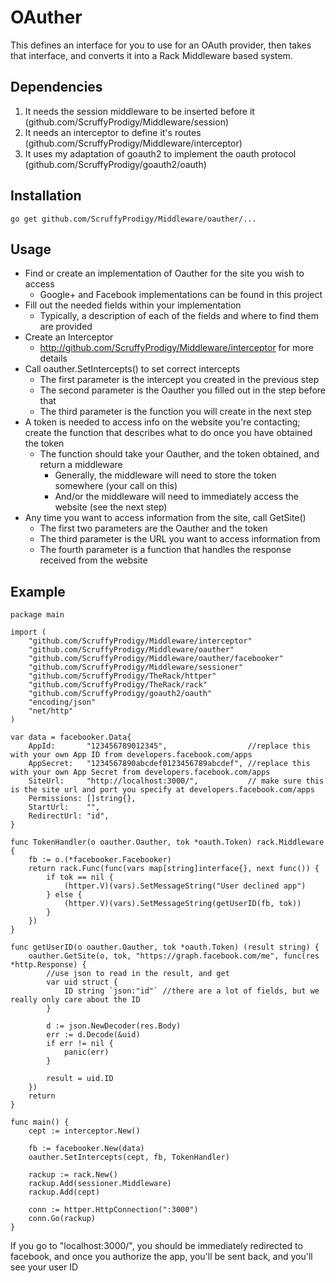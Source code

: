 # OAuther
This defines an interface for you to use for an OAuth provider, then takes that interface, and converts it into a Rack Middleware based system.  

## Dependencies
1.	It needs the session middleware to be inserted before it (github.com/ScruffyProdigy/Middleware/session)
2.	It needs an interceptor to define it's routes (github.com/ScruffyProdigy/Middleware/interceptor)
3.	It uses my adaptation of goauth2 to implement the oauth protocol (github.com/ScruffyProdigy/goauth2/oauth)

## Installation
`go get github.com/ScruffyProdigy/Middleware/oauther/...`

## Usage

* Find or create an implementation of Oauther for the site you wish to access
	* Google+ and Facebook implementations can be found in this project
* Fill out the needed fields within your implementation
	* Typically, a description of each of the fields and where to find them are provided
* Create an Interceptor
	* http://github.com/ScruffyProdigy/Middleware/interceptor for more details
* Call oauther.SetIntercepts() to set correct intercepts
	* The first parameter is the intercept you created in the previous step
	* The second parameter is the Oauther you filled out in the step before that
	* The third parameter is the function you will create in the next step
* A token is needed to access info on the website you're contacting; create the function that describes what to do once you have obtained the token
	* The function should take your Oauther, and the token obtained, and return a middleware
		* Generally, the middleware will need to store the token somewhere (your call on this)
		* And/or the middleware will need to immediately access the website (see the next step)
* Any time you want to access information from the site, call GetSite()
	* The first two parameters are the Oauther and the token
	* The third parameter is the URL you want to access information from
	* The fourth parameter is a function that handles the response received from the website

## Example

	package main

	import (
		"github.com/ScruffyProdigy/Middleware/interceptor"
		"github.com/ScruffyProdigy/Middleware/oauther"
		"github.com/ScruffyProdigy/Middleware/oauther/facebooker"
		"github.com/ScruffyProdigy/Middleware/sessioner"
		"github.com/ScruffyProdigy/TheRack/httper"
		"github.com/ScruffyProdigy/TheRack/rack"
		"github.com/ScruffyProdigy/goauth2/oauth"
		"encoding/json"
		"net/http"
	)

	var data = facebooker.Data{
		AppId:       "123456789012345",                  //replace this with your own App ID from developers.facebook.com/apps
		AppSecret:   "1234567890abcdef0123456789abcdef", //replace this with your own App Secret from developers.facebook.com/apps
		SiteUrl:     "http://localhost:3000/",           // make sure this is the site url and port you specify at developers.facebook.com/apps
		Permissions: []string{},
		StartUrl:    "",
		RedirectUrl: "id",
	}

	func TokenHandler(o oauther.Oauther, tok *oauth.Token) rack.Middleware {
		fb := o.(*facebooker.Facebooker)
		return rack.Func(func(vars map[string]interface{}, next func()) {
			if tok == nil {
				(httper.V)(vars).SetMessageString("User declined app")
			} else {
				(httper.V)(vars).SetMessageString(getUserID(fb, tok))
			}
		})
	}

	func getUserID(o oauther.Oauther, tok *oauth.Token) (result string) {
		oauther.GetSite(o, tok, "https://graph.facebook.com/me", func(res *http.Response) {
			//use json to read in the result, and get 
			var uid struct {
				ID string `json:"id"` //there are a lot of fields, but we really only care about the ID
			}

			d := json.NewDecoder(res.Body)
			err := d.Decode(&uid)
			if err != nil {
				panic(err)
			}

			result = uid.ID
		})
		return
	}

	func main() {
		cept := interceptor.New()

		fb := facebooker.New(data)
		oauther.SetIntercepts(cept, fb, TokenHandler)

		rackup := rack.New()
		rackup.Add(sessioner.Middleware)
		rackup.Add(cept)

		conn := httper.HttpConnection(":3000")
		conn.Go(rackup)
	}
	
	

If you go to "localhost:3000/", you should be immediately redirected to facebook, and once you authorize the app, you'll be sent back, and you'll see your user ID